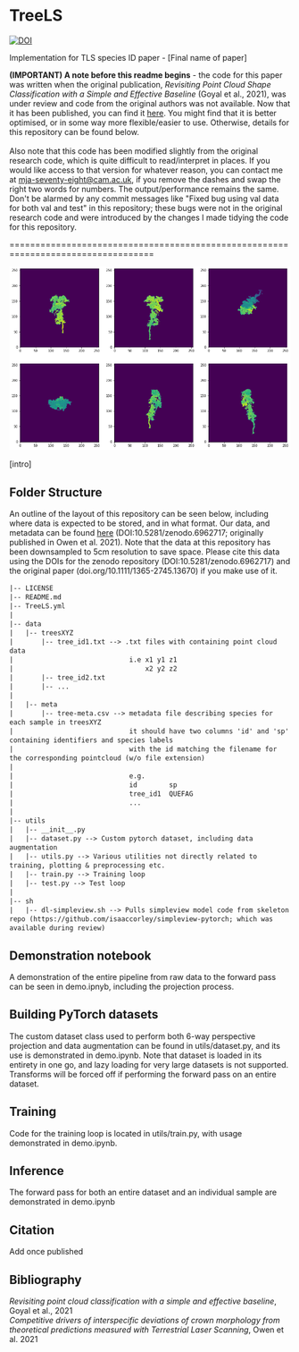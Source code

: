 # TreeLS
[![DOI](https://zenodo.org/badge/494533978.svg)](https://zenodo.org/badge/latestdoi/494533978)

Implementation for TLS species ID paper - [Final name of paper]


**(IMPORTANT) A note before this readme begins** - the code for this paper was written when the original publication, 
*Revisiting Point Cloud Shape Classification with a Simple and Effective Baseline* (Goyal et al., 2021), was under review and code from the original authors 
was not available. Now that it has been published, you can find it [here](https://github.com/princeton-vl/SimpleView). You might find that it is better 
optimised, or in some way more flexible/easier to use. Otherwise, details for this repository can be found below. <br/>
<br/>
Also note that this code has been modified slightly from the original research code, which is quite difficult to read/interpret in places. If you would like access to that version for whatever reason, you can contact me at mja-seventy-eight@cam.ac.uk, if you remove the dashes and swap the right two words for numbers. The output/performance remains the same. Don't be alarmed by any commit messages like "Fixed bug using val data for both val and test" in this repository; these bugs were not in the original research code and were introduced by the changes I made tidying the code for this repository.

==================================================================================<br/>

![image](projections.png)

[intro]

## Folder Structure
An outline of the layout of this repository can be seen below, including where data is expected to be stored, and in what format. Our data, and metadata can be found [here](https://zenodo.org/record/6962717#.Yu_Dc_HMK3I) (DOI:10.5281/zenodo.6962717; originally published in Owen et al. 2021). Note that the data at this repository has been downsampled to 5cm resolution to save space. Please cite this data using the DOIs for the zenodo repository (DOI:10.5281/zenodo.6962717) and the original paper (doi.org/10.1111/1365-2745.13670) if you make use of it.


```
|-- LICENSE 
|-- README.md 
|-- TreeLS.yml 
| 
|-- data 
|   |-- treesXYZ 
|       |-- tree_id1.txt --> .txt files with containing point cloud data 
|                             i.e x1 y1 z1
|                                 x2 y2 z2
|       |-- tree_id2.txt      
|       |-- ... 
|
|   |-- meta
|       |-- tree-meta.csv --> metadata file describing species for each sample in treesXYZ
|                             it should have two columns 'id' and 'sp' containing identifiers and species labels
|                             with the id matching the filename for the corresponding pointcloud (w/o file extension)
|
|                             e.g. 
|                             id        sp
|                             tree_id1  QUEFAG
|                             ...
| 
|-- utils 
|   |-- __init__.py 
|   |-- dataset.py --> Custom pytorch dataset, including data augmentation
|   |-- utils.py --> Various utilities not directly related to training, plotting & preprocessing etc.
|   |-- train.py --> Training loop
|   |-- test.py --> Test loop
| 
|-- sh 
|   |-- dl-simpleview.sh --> Pulls simpleview model code from skeleton repo (https://github.com/isaaccorley/simpleview-pytorch; which was available during review)
```

## Demonstration notebook
A demonstration of the entire pipeline from raw data to the forward pass can be seen in demo.ipnyb, including the projection process.

## Building PyTorch datasets
The custom dataset class used to perform both 6-way perspective projection and data augmentation can be found in utils/dataset.py, and its use is demonstrated in demo.ipynb. Note that dataset is loaded in its entirety in one go, and lazy loading for very large datasets is not supported. Transforms will be forced off if performing the forward pass on an entire dataset.

## Training
Code for the training loop is located in utils/train.py, with usage demonstrated in demo.ipynb.

## Inference
The forward pass for both an entire dataset and an individual sample are demonstrated in demo.ipynb

## Citation
Add once published

## Bibliography
*Revisiting point cloud classification with a simple and effective baseline*, Goyal et al., 2021 <br/>
*Competitive drivers of interspecific deviations of crown morphology from theoretical predictions measured with Terrestrial Laser Scanning*, Owen et al. 2021
